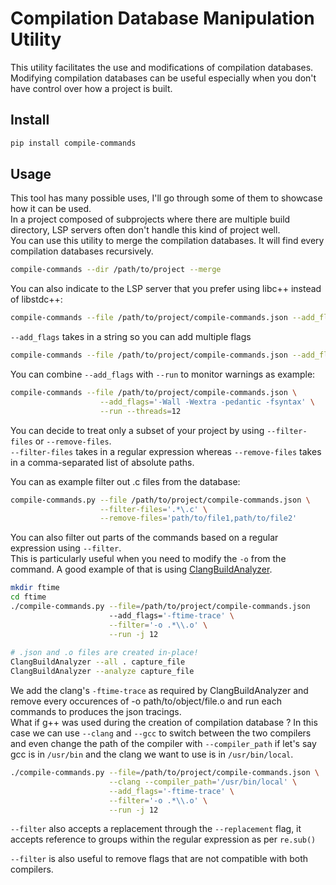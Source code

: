 # Compilation Database Manipulation Utility

This utility facilitates the use and modifications of compilation databases. \
Modifying compilation databases can be useful especially when you don't have control over how a project is built.

## Install

```bash
pip install compile-commands
```

## Usage

This tool has many possible uses, I'll go through some of them to showcase how it can be used.\
In a project composed of subprojects where there are multiple build directory, LSP servers often don't handle this kind of project well.\
You can use this utility to merge the compilation databases. It will find every compilation databases recursively.

```bash
compile-commands --dir /path/to/project --merge
```

You can also indicate to the LSP server that you prefer using libc++ instead of libstdc++:

```bash
compile-commands --file /path/to/project/compile-commands.json --add_flags='-stdlib=libc++'
```

`--add_flags` takes in a string so you can add multiple flags

```bash
compile-commands --file /path/to/project/compile-commands.json --add_flags='-stdlib=libc++ -O0'
```

You can combine `--add_flags` with `--run` to monitor warnings as example:

```bash
compile-commands --file /path/to/project/compile-commands.json \
                    --add_flags='-Wall -Wextra -pedantic -fsyntax' \
                    --run --threads=12
```

You can decide to treat only a subset of your project by using `--filter-files` or `--remove-files`.\
`--filter-files` takes in a regular expression whereas `--remove-files` takes in a comma-separated list of absolute paths.

You can as example filter out .c files from the database:
```bash 
compile-commands.py --file /path/to/project/compile-commands.json \
                    --filter-files='.*\.c' \
                    --remove-files='path/to/file1,path/to/file2'
```

You can also filter out parts of the commands based on a regular expression using `--filter`. \
This is particularly useful when you need to modify the `-o` from the command. 
A good example of that is using [ClangBuildAnalyzer](https://github.com/aras-p/ClangBuildAnalyzer). 

```bash
mkdir ftime
cd ftime
./compile-commands.py --file=/path/to/project/compile-commands.json 
                      --add_flags='-ftime-trace' \
                      --filter='-o .*\\.o' \
                      --run -j 12
                      
# .json and .o files are created in-place!
ClangBuildAnalyzer --all . capture_file
ClangBuildAnalyzer --analyze capture_file
```

We add the clang's `-ftime-trace` as required by ClangBuildAnalyzer and remove every occurences of -o path/to/object/file.o and run each commands to produces the json tracings.\
What if g++ was used during the creation of compilation database ? In this case we can use `--clang` and `--gcc` to switch between the two compilers and even change the path of the compiler with `--compiler_path` if let's say gcc is in `/usr/bin` and the clang we want to use is in `/usr/bin/local`.

```bash
./compile-commands.py --file=/path/to/project/compile-commands.json \
                      --clang --compiler_path='/usr/bin/local' \
                      --add_flags='-ftime-trace' \
                      --filter='-o .*\\.o' \
                      --run -j 12 
```

`--filter` also accepts a replacement through the `--replacement` flag, it accepts reference to groups within the regular expression as per `re.sub()`

`--filter` is also useful to remove flags that are not compatible with both compilers.



